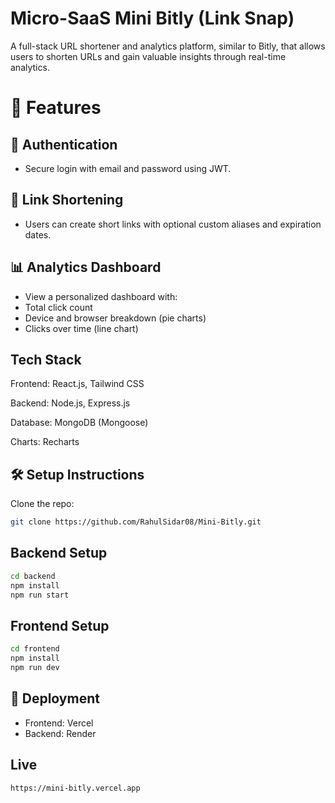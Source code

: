 
# Micro-SaaS Mini Bitly (Link Snap)

A full-stack URL shortener and analytics platform, similar to Bitly, that allows users to shorten URLs and gain valuable insights through real-time analytics.




# 🚀 Features

## 🔐 Authentication
- Secure login with email and password using JWT.

## 🔗 Link Shortening
- Users can create short links with optional custom aliases and expiration dates.

## 📊 Analytics Dashboard
- View a personalized dashboard with:
- Total click count
- Device and browser breakdown (pie charts)
- Clicks over time (line chart)




## Tech Stack

Frontend: React.js, Tailwind CSS

Backend: Node.js, Express.js

Database: MongoDB (Mongoose)

Charts: Recharts


## 🛠️ Setup Instructions

Clone the repo:

```bash
git clone https://github.com/RahulSidar08/Mini-Bitly.git
```
## Backend Setup

```bash
cd backend
npm install
npm run start

```
## Frontend Setup

```bash
cd frontend
npm install
npm run dev

```

## 📌 Deployment
- Frontend: Vercel
- Backend: Render

## Live
```bash
https://mini-bitly.vercel.app
```

